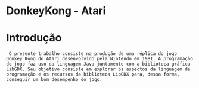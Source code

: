 # DonkeyKong - Atari

# Introdução
     O presente trabalho consiste na produção de uma réplica do jogo Donkey Kong do Atari desenvolvido pela Nintendo em 1981. A programação do jogo faz uso da linguagem Java juntamente com a biblioteca gráfica LibGDX. Seu objetivo consiste em explorar os aspectos da linguagem de programação e os recursos da biblioteca LibGDX para, dessa forma, conseguir um bom desempenho do jogo.

      

      

     


